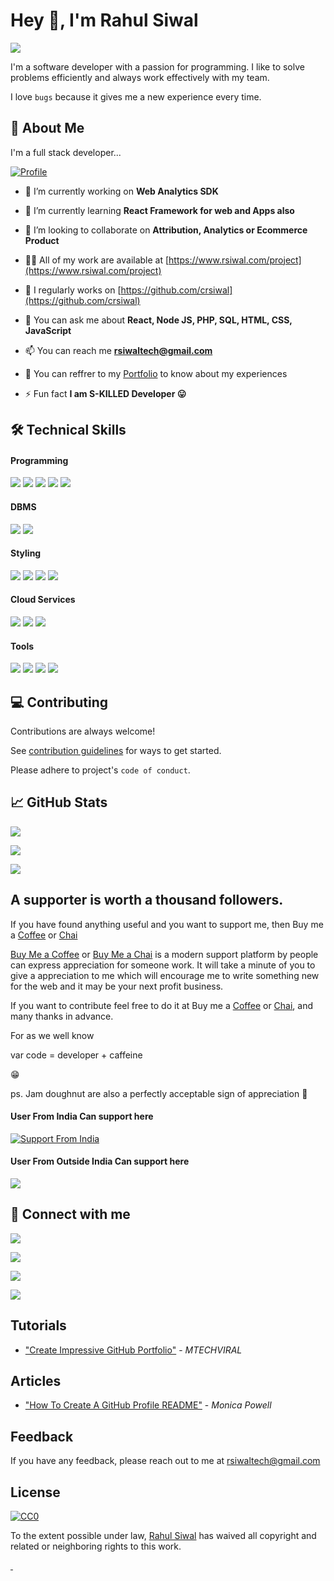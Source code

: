 
# Hey 👋, I'm Rahul Siwal

[![](https://komarev.com/ghpvc/?username=crsiwal&label=User+visited+my+profile&color=0e75b6&style=plastic)](https://github.com/crsiwal)

I'm a software developer with a passion for programming.
I like to solve problems efficiently and always work effectively with my team.

I love `bugs` because it gives me a new experience every time.

## 🚀 About Me

I'm a full stack developer...

[![Profile](https://github-profile-trophy.vercel.app/?username=crsiwal)](https://github.com/crsiwal)

- 🔭 I’m currently working on **Web Analytics SDK**

- 🌱 I’m currently learning **React Framework for web and Apps also**

- 👯 I’m looking to collaborate on **Attribution, Analytics or Ecommerce Product**

- 👨‍💻 All of my work are available at [https://www.rsiwal.com/project](https://www.rsiwal.com/project)

- 📝 I regularly works on [https://github.com/crsiwal](https://github.com/crsiwal)

- 💬 You can ask me about **React, Node JS, PHP, SQL, HTML, CSS, JavaScript**

- 📫 You can reach me **rsiwaltech@gmail.com**

- 📄 You can reffrer to my [Portfolio](https://github.com/crsiwal) to know about my experiences 

- ⚡ Fun fact **I am S-KILLED Developer 😛**

## 🛠 Technical Skills

#### Programming

![](https://img.shields.io/badge/Code-NodeJS-informational?style=flat&logo=node.js&color=339933) ![](https://img.shields.io/badge/Code-React-informational?style=flat&logo=react&color=61DAFB) ![](https://img.shields.io/badge/Code-PHP-informational?style=flat&logo=react&color=474A8A) ![](https://img.shields.io/badge/Code-JavaScript-informational?style=flat&logo=JavaScript&color=F7DF1E) ![](https://img.shields.io/badge/Code-HTML5-informational?style=flat&logo=HTML5&color=E34F26)

#### DBMS

![](https://img.shields.io/badge/Database-PostgreSQL-informational?style=flat&logo=PostgreSQL&color=336791) ![](https://img.shields.io/badge/DBMS-BigQuery-informational?style=flat&logo=GoogleCloud&color=4285F4)

#### Styling

![](https://img.shields.io/badge/Style-tailwindcss-informational?style=flat&logo=tailwindcss&color=38bdf8) ![](https://img.shields.io/badge/Style-Bootstrap-informational?style=flat&logo=Bootstrap&color=7952B3) ![](https://img.shields.io/badge/Style-CSS3-informational?style=flat&logo=CSS3&color=1572B6) ![](https://img.shields.io/badge/Style-styled--components-informational?style=flat&logo=styled-components&color=DB7093)

#### Cloud Services
![](https://img.shields.io/badge/Cloud-GoogleCloud-informational?style=flat&logo=GoogleCloud&color=4285F4) ![](https://img.shields.io/badge/Cloud-AmazonAWS-informational?style=flat&logo=AmazonAWS&color=232F3E) ![](https://img.shields.io/badge/Cloud-AmazonS3-informational?style=flat&logo=AmazonS3&color=569A31)

#### Tools

![](https://img.shields.io/badge/Tools-NPM-informational?style=flat&logo=NPM&color=CB3837) ![](https://img.shields.io/badge/Tools-Heroku-informational?style=flat&logo=Heroku&color=430098) ![](https://img.shields.io/badge/Tools-Git-informational?style=flat&logo=Git&color=F05032) ![](https://img.shields.io/badge/Tools-GitHub-informational?style=flat&logo=GitHub&color=181717)

## 💻 Contributing

Contributions are always welcome!

See [contribution guidelines](contributing.md) for ways to get started.

Please adhere to project's `code of conduct`.

## 📈 GitHub Stats

[![](https://github-readme-stats.vercel.app/api/top-langs?username=crsiwal&show_icons=true&locale=en&layout=compact)](https://github.com/crsiwal)

[![](https://github-readme-stats.vercel.app/api?username=crsiwal)](https://github.com/crsiwal)

[![](https://github-readme-streak-stats.herokuapp.com/?user=crsiwal)](https://github.com/crsiwal)

## A supporter is worth a thousand followers.

If you have found anything useful and you want to support me, then Buy me a [Coffee](https://www.buymeacoffee.com/rsiwal) or [Chai](https://getmechai.vercel.app/link.html?vpa=rsiwal@upi&nm=Rahul+Siwal&amt=500)

[Buy Me a Coffee](https://www.buymeacoffee.com/rsiwal) or [Buy Me a Chai](https://getmechai.vercel.app/link.html?vpa=rsiwal@upi&nm=Rahul+Siwal&amt=500) is a modern support platform by people can express appreciation for someone work. It will take a minute of you to give a appreciation to me which will encourage me to write something new for the web and it may be your next profit business.

If you want to contribute feel free to do it at Buy me a [Coffee](https://www.buymeacoffee.com/rsiwal) or [Chai](https://getmechai.vercel.app/link.html?vpa=rsiwal@upi&nm=Rahul+Siwal&amt=500), and many thanks in advance.

For as we well know

var code = developer + caffeine

😁

ps. Jam doughnut are also a perfectly acceptable sign of appreciation 🍩

#### User From India Can support here

[![Support From India](https://i.ibb.co/Xkdj83y/image-2.png)](https://getmechai.vercel.app/link.html?vpa=rsiwal@upi&nm=Rahul+Siwal&amt=500)

#### User From Outside India Can support here

<a href="https://www.buymeacoffee.com/rsiwal"><img src="https://img.buymeacoffee.com/button-api/?text=Buy a coffee for me&emoji=&slug=rsiwal&button_colour=FF5F5F&font_colour=ffffff&font_family=Cookie&outline_colour=000000&coffee_colour=FFDD00" /></a>

## 🤝 Connect with me

[![](https://img.shields.io/badge/Profile-Twitter-1DA1F2?style=flat&logo=twitter&color=336791&logoColor=white)](https://twitter.com/rahulsiwal)

[![](https://img.shields.io/badge/Profile-Linkedin-0A66C2?style=flat&logo=linkedin&logoColor=white)](https://linkedin.com/in/rsiwal)

[![](https://img.shields.io/badge/Profile-Facebook-3b5998?style=flat&logo=facebook&logoColor=white)](https://fb.com/rsiwal)

[![](https://img.shields.io/badge/Profile-Instagram-3f729b?style=flat&logo=instagram&logoColor=white)](https://instagram.com/rahulsiwal)

## Tutorials

- ["Create Impressive GitHub Portfolio"](https://www.youtube.com/watch?v=dkE4mVhwMB4) - _MTECHVIRAL_

## Articles

- ["How To Create A GitHub Profile README"](https://www.aboutmonica.com/blog/how-to-create-a-github-profile-readme) - _Monica Powell_

## Feedback

If you have any feedback, please reach out to me at rsiwaltech@gmail.com

## License

[![CC0](https://licensebuttons.net/p/zero/1.0/88x31.png)](https://creativecommons.org/publicdomain/zero/1.0/)

To the extent possible under law, [Rahul Siwal](https://github.com/crsiwal) has waived all copyright and related or neighboring rights to this work.

<a href="https://github.com/crsiwal">
  <img src="https://komarev.com/ghpvc/?username=crsiwal" width="0" height="0"/>
  <img src="https://komarev.com/ghpvc/?username=crsiwal" width="0" height="0"/>
</a>

